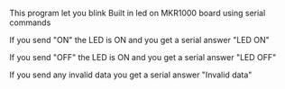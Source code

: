 This program let you blink Built in led on MKR1000 board using serial commands

If you send "ON" the LED is ON and you get a serial answer "LED ON"

If you send "OFF" the LED is ON and you get a serial answer "LED OFF"

If you send any invalid data you get a serial answer "Invalid data"